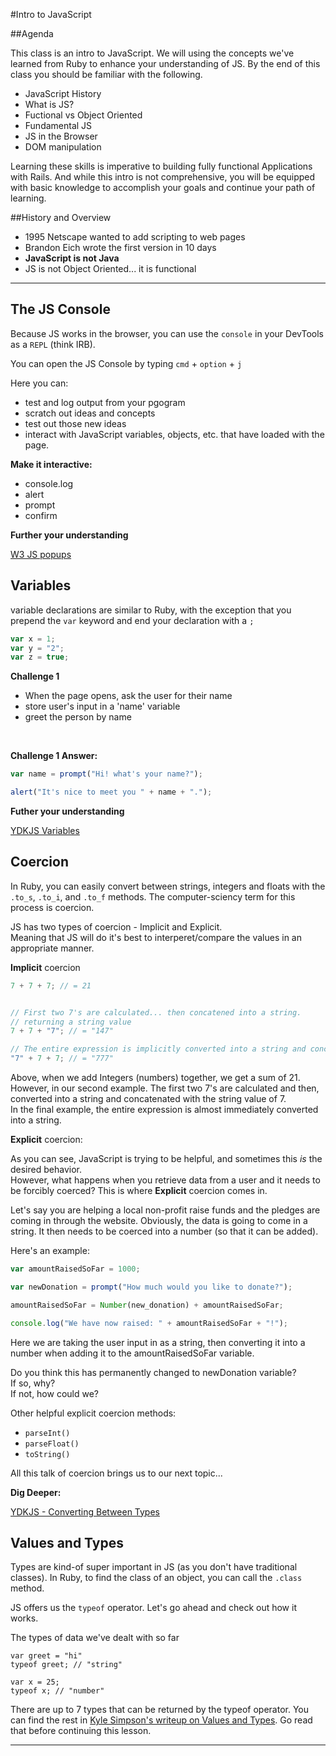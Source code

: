 #Intro to JavaScript

##Agenda 

This class is an intro to JavaScript. We will using the concepts we've learned from Ruby to enhance your understanding of JS. By the end of this class you should be familiar with the following. 

- JavaScript History
- What is JS?
- Fuctional vs Object Oriented
- Fundamental JS
- JS in the Browser
- DOM manipulation

Learning these skills is imperative to building fully functional Applications with Rails. And while this intro is not comprehensive, you will be equipped with basic knowledge to accomplish your goals and continue your path of learning. 



##History and Overview

- 1995 Netscape wanted to add scripting to web pages
- Brandon Eich wrote the first version in 10 days
- **JavaScript is not Java**
- JS is not Object Oriented... it is functional

- - - - 


## The JS Console

Because JS works in the browser, you can use the `console` in your DevTools as a `REPL` (think IRB).

You can open the JS Console by typing `cmd` +  `option` + `j`

Here you can: 

- test and log output from your pgogram
- scratch out ideas and concepts
- test out those new ideas
- interact with JavaScript variables, objects, etc. that have loaded with the page.

**Make it interactive:**

- console.log
- alert
- prompt
- confirm

**Further your understanding**

[W3 JS popups](http://www.w3schools.com/js/js_popup.asp)


## Variables

variable declarations are similar to Ruby, with the exception that you prepend the `var` keyword and end your declaration with a `;`

```javascript
var x = 1;
var y = "2";
var z = true;
```


**Challenge 1**

- When the page opens, ask the user for their name
- store user's input in a 'name' variable
- greet the person by name

<br>

**Challenge 1 Answer:**

```javascript
var name = prompt("Hi! what's your name?");

alert("It's nice to meet you " + name + ".");
```


**Futher your understanding**

[YDKJS Variables](https://github.com/getify/You-Dont-Know-JS/blob/master/up%20&%20going/ch1.md#variables)

## Coercion 

In Ruby, you can easily convert between strings, integers and floats with the `.to_s`, `.to_i`, and `.to_f` methods. The computer-sciency term for this process is coercion. 

JS has two types of coercion - Implicit and Explicit.<br>
Meaning that JS will do it's best to interperet/compare the values in an appropriate manner. 

**Implicit** coercion 

```javascript
7 + 7 + 7; // = 21


// First two 7's are calculated... then concatened into a string. 
// returning a string value
7 + 7 + "7"; // = "147"

// The entire expression is implicitly converted into a string and concatenated 
"7" + 7 + 7; // = "777"
```

Above, when we add Integers (numbers) together, we get a sum of 21. <br> However, in our second example. The first two 7's are calculated and then, converted into a string and concatenated with the string value of 7.<br>
In the final example, the entire expression is almost immediately converted into a string. 

**Explicit** coercion:

As you can see, JavaScript is trying to be helpful, and sometimes this *is* the desired behavior.
<br>
However, what happens when you retrieve data from a user and it needs to be forcibly coerced? This is where **Explicit** coercion comes in.

Let's say you are helping a local non-profit raise funds and the pledges are coming in through the website. Obviously, the data is going to come in a string. It then needs to be coerced into a number (so that it can be added). 

Here's an example:

```javascript
var amountRaisedSoFar = 1000;

var newDonation = prompt("How much would you like to donate?"); 

amountRaisedSoFar = Number(new_donation) + amountRaisedSoFar;

console.log("We have now raised: " + amountRaisedSoFar + "!");
```

Here we are taking the user input in as a string, then converting it into a number when adding it to the amountRaisedSoFar variable. 

Do you think this has permanently changed to newDonation variable? <br>
If so, why?  <br>
If not, how could we?<br>


Other helpful explicit coercion methods:

- `parseInt()` 
- `parseFloat()`
- `toString()`


All this talk of coercion brings us to our next topic...


**Dig Deeper:**

[YDKJS - Converting Between Types](https://github.com/getify/You-Dont-Know-JS/blob/master/up%20&%20going/ch1.md#converting-between-types)

## Values and Types

Types are kind-of super important in JS (as you don't have traditional classes). In Ruby, to find the class of an object, you can call the `.class` method.

JS offers us the `typeof` operator. Let's go ahead and check out how it works.

The types of data we've dealt with so far

```
var greet = "hi"
typeof greet; // "string"

var x = 25;
typeof x; // "number"

```

There are up to 7 types that can be returned by the typeof operator. You can find the rest in [Kyle Simpson's writeup on Values and Types](https://github.com/getify/You-Dont-Know-JS/blob/master/up%20&%20going/ch2.md#values--types). Go read that before continuing this lesson. 

- - - -

